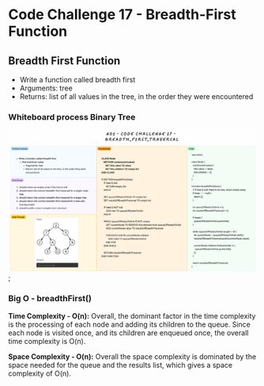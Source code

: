 # Code Challenge 17 - Breadth-First Function

## Breadth First Function

* Write a function called breadth first
* Arguments: tree
* Returns: list of all values in the tree, in the order they were encountered

### Whiteboard process Binary Tree

![binary tree](../assets/breadth-first-traversal-tree.png);

### Big O - breadthFirst()

**Time Complexity - O(n):**
Overall, the dominant factor in the time complexity is the processing of each node and adding its children to the queue. Since each node is visited once, and its children are enqueued once, the overall time complexity is O(n).

**Space Complexity - O(n):**
Overall the space complexity is dominated by the space needed for the queue and the results list, which gives a space complexity of O(n).
